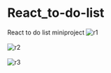 # React_to-do-list
React to do list miniproject
![r1](https://user-images.githubusercontent.com/102681545/218313292-1bd3ec40-f5a3-4e68-a051-61accb122124.JPG)<br><br>
![r2](https://user-images.githubusercontent.com/102681545/218313296-d7531f89-a7c8-4645-ac5b-e76b79ab274a.JPG)<br><br>
![r3](https://user-images.githubusercontent.com/102681545/218313301-ecd6b8be-07ec-4fc7-816b-d042b06abd14.JPG)
